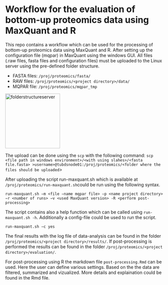 # Workflow for the evaluation of bottom-up proteomics data using MaxQuant and R

This repo contains a workflow which can be used for the processing of bottom-up proteomics data using MaxQuant and R.
After setting up the configuration file (mqpar) in MaxQuant using the windows GUI. All files (.raw files, fasta files and configuration files)
must be uploaded to the Linux server using the pre-defined folder structure.

* FASTA files: `/proj/proteomics/fasta/`
* RAW files: `/proj/proteomics/<project directory>/data/`
* MQPAR file: `/proj/proteomics/mqpar_tmp`

<img width="174" alt="folderstructureserver" src="https://user-images.githubusercontent.com/60740660/181258129-a56ac528-4b05-448b-9af5-c8a1f7818fdd.png">

The upload can be done using the `scp` with the following command:
`scp <file path in windows environment>/<with using slahes>/<fasta file.fasta> >username>@tubdsnode01:/proj/proteomics/<folder where the files should be uploaded`>

After uploading the script run-maxquant.sh which is available at `/proj/proteomics/run-maxquant.sh`could be run using the following syntax.

`run-maxquant.sh −m <file −name mqpar file> −p <name project directory> −r <number
of runs> −v <used MaxQuant version> -R <perform post-processing>`

The script contains also a help function which can be called using `run-maxquant.sh -h`. Additionally a config-file could be used to run the script.

`run-maxquant.sh −c yes`

The final results with the log file of data-analysis can be found in the folder `/proj/proteomics/<project directory>/results/`. If post-processing is performed the results can be found in the folder `/proj/proteomics/<project directory>/evaluation/`.

For post-processing using R the markdown file `post-processing.Rmd` can be used. Here the user can define various settings. Based on the the data are filtered, summarized and vizualized. More details and explaination could be found in the Rmd file.

